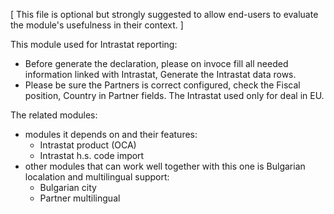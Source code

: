 [ This file is optional but strongly suggested to allow end-users to evaluate the
module's usefulness in their context. ]

This module used for Intrastat reporting:

- Before generate the declaration, please on invoce fill all needed information linked with Intrastat, Generate the Intrastat data rows.
- Please be sure the Partners is correct configured, check the Fiscal position, Country in Partner fields. The Intrastat used only for deal in EU.

The related modules:

- modules it depends on and their features:
  - Intrastat product (OCA)
  - Intrastat h.s. code import
- other modules that can work well together with this one is Bulgarian localation and multilingual support:
  - Bulgarian city
  - Partner multilingual
